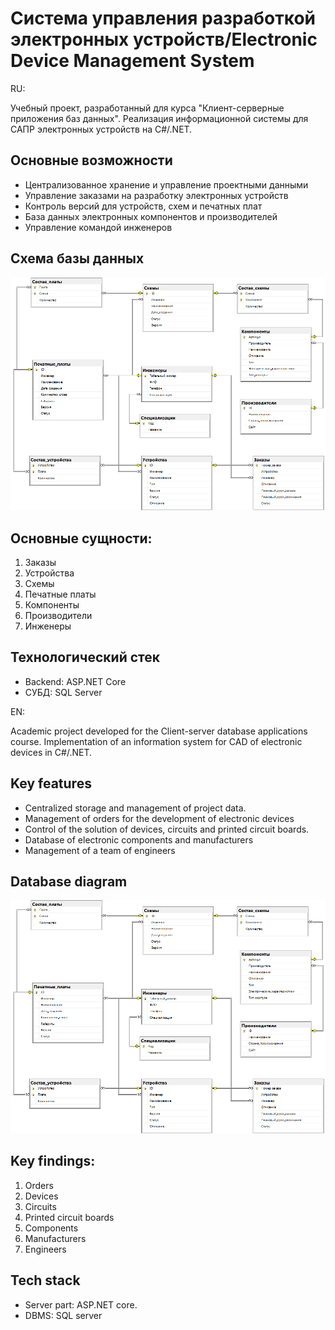 # Система управления разработкой электронных устройств/Electronic Device Management System
RU:

Учебный проект, разработанный для курса "Клиент-серверные приложения баз данных". Реализация информационной системы для САПР электронных устройств на C#/.NET.

## Основные возможности
- Централизованное хранение и управление проектными данными
- Управление заказами на разработку электронных устройств
- Контроль версий для устройств, схем и печатных плат
- База данных электронных компонентов и производителей
- Управление командой инженеров

## Схема базы данных
![DB Diagram](docs/db_diagram.png)

## Основные сущности:
1. Заказы
2. Устройства
3. Схемы
4. Печатные платы
5. Компоненты
6. Производители
7. Инженеры

## Технологический стек
- Backend: ASP.NET Core
- СУБД: SQL Server

EN:

Academic project developed for the Client-server database applications course. Implementation of an information system for CAD of electronic devices in C#/.NET.

## Key features
- Centralized storage and management of project data.
- Management of orders for the development of electronic devices
- Control of the solution of devices, circuits and printed circuit boards.
- Database of electronic components and manufacturers
- Management of a team of engineers

## Database diagram
![DB Diagram](docs/db_diagram.png)

## Key findings:
1. Orders
2. Devices
3. Circuits
4. Printed circuit boards
5. Components
6. Manufacturers
7. Engineers

## Tech stack
- Server part: ASP.NET core.
- DBMS: SQL server
